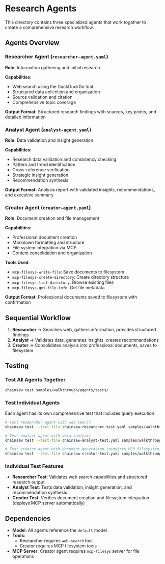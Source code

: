 # Research Agents

This directory contains three specialized agents that work together to create a comprehensive research workflow.

## Agents Overview

### Researcher Agent (`researcher-agent.yaml`)
**Role**: Information gathering and initial research

**Capabilities**:
- Web search using the DuckDuckGo tool
- Structured data collection and organization
- Source validation and citation
- Comprehensive topic coverage

**Output Format**: Structured research findings with sources, key points, and detailed information

### Analyst Agent (`analyst-agent.yaml`)
**Role**: Data validation and insight generation

**Capabilities**:
- Research data validation and consistency checking
- Pattern and trend identification
- Cross-reference verification
- Strategic insight generation
- Recommendation synthesis

**Output Format**: Analysis report with validated insights, recommendations, and executive summary

### Creator Agent (`creator-agent.yaml`)
**Role**: Document creation and file management

**Capabilities**:
- Professional document creation
- Markdown formatting and structure
- File system integration via MCP
- Content consolidation and organization

**Tools Used**:
- `mcp-filesys-write-file`: Save documents to filesystem
- `mcp-filesys-create-directory`: Create directory structure
- `mcp-filesys-list-directory`: Browse existing files
- `mcp-filesys-get-file-info`: Get file metadata

**Output Format**: Professional documents saved to filesystem with confirmation

## Sequential Workflow

1. **Researcher** → Searches web, gathers information, provides structured findings
2. **Analyst** → Validates data, generates insights, creates recommendations
3. **Creator** → Consolidates analysis into professional documents, saves to filesystem

## Testing

### Test All Agents Together
```bash
chainsaw test samples/walkthrough/agents/tests/
```

### Test Individual Agents

Each agent has its own comprehensive test that includes query execution:

```bash
# Test researcher agent with web search
chainsaw test --test-file chainsaw-researcher-test.yaml samples/walkthrough/agents/tests/

# Test analyst agent with data analysis
chainsaw test --test-file chainsaw-analyst-test.yaml samples/walkthrough/agents/tests/

# Test creator agent with document generation (requires MCP filesystem)
chainsaw test --test-file chainsaw-creator-test.yaml samples/walkthrough/agents/tests/
```

### Individual Test Features

- **Researcher Test**: Validates web search capabilities and structured research output
- **Analyst Test**: Tests data validation, insight generation, and recommendation synthesis
- **Creator Test**: Verifies document creation and filesystem integration (deploys MCP server automatically)

## Dependencies

- **Model**: All agents reference the `default` model
- **Tools**: 
  - Researcher requires `web-search` tool
  - Creator requires MCP filesystem tools
- **MCP Server**: Creator agent requires `mcp-filesys` server for file operations